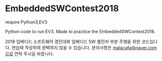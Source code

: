 # EmbeddedSWContest2018

require Python3,EV3

Python code to run EV3.
Made to practice the EmbeddedSWContest2018.

2018 임베디드 소프트웨어 경진대회 임베디드 SW 첼린저 부분 주행을 위한 코드입니다. 
연습때 작성하여 완벽하지 않을 수 있습니다. 문의사항은 malacafa@naver.com으로 연락 주시길 바랍니다.
